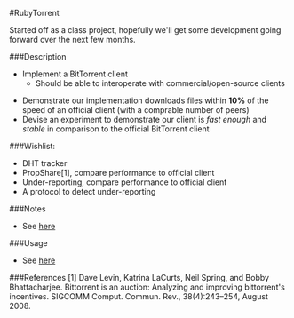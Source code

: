 #RubyTorrent

Started off as a class project, hopefully we'll get some development going forward over the next few months.

###Description
* Implement a BitTorrent client
  + Should be able to interoperate with commercial/open-source clients
- Demonstrate our implementation downloads files within **10%** of the speed of an official client (with a comprable number of peers)
- Devise an experiment to demonstrate our client is *fast enough* and *stable* in comparison to the official BitTorrent client

###Wishlist:
* DHT tracker
* PropShare[1], compare performance to official client
* Under-reporting, compare performance to official client
* A protocol to detect under-reporting

###Notes
* See [here](NOTES.md)

###Usage
* See [here](USAGE.md)

###References
[1] Dave Levin, Katrina LaCurts, Neil Spring, and Bobby Bhattacharjee. Bittorrent is an auction: Analyzing and improving bittorrent's incentives. SIGCOMM Comput. Commun. Rev., 38(4):243–254, August 2008.
